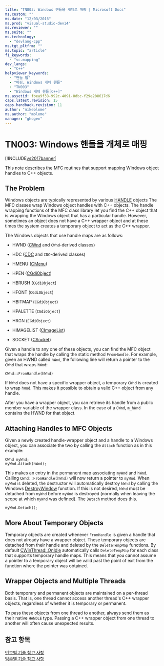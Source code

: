 ```yaml
---
title: "TN003: Windows 핸들을 개체로 매핑 | Microsoft Docs"
ms.custom: ""
ms.date: "12/03/2016"
ms.prod: "visual-studio-dev14"
ms.reviewer: ""
ms.suite: ""
ms.technology: 
  - "devlang-cpp"
ms.tgt_pltfrm: ""
ms.topic: "article"
f1_keywords: 
  - "vc.mapping"
dev_langs: 
  - "C++"
helpviewer_keywords: 
  - "핸들 맵"
  - "매핑, Windows 개체 핸들"
  - "TN003"
  - "Windows 개체 핸들[C++]"
ms.assetid: fbea9f38-992c-4091-8dbc-f29e288617d6
caps.latest.revision: 15
caps.handback.revision: 11
author: "mikeblome"
ms.author: "mblome"
manager: "ghogen"
---
```

# TN003: Windows 핸들을 개체로 매핑
[!INCLUDE[vs2017banner](../assembler/inline/includes/vs2017banner.md)]

This note describes the MFC routines that support mapping Windows object handles to C\+\+ objects.  
  
## The Problem  
 Windows objects are typically represented by various [HANDLE](http://msdn.microsoft.com/library/windows/desktop/aa383751) objects The MFC classes wrap Windows object handles with C\+\+ objects.  The handle wrapping functions of the MFC class library let you find the C\+\+ object that is wrapping the Windows object that has a particular handle.  However, sometimes an object does not have a C\+\+ wrapper object and at these times the system creates a temporary object to act as the C\+\+ wrapper.  
  
 The Windows objects that use handle maps are as follows:  
  
-   HWND \([CWnd](../mfc/reference/cwnd-class.md) and `CWnd`\-derived classes\)  
  
-   HDC \([CDC](../mfc/reference/cdc-class.md) and `CDC`\-derived classes\)  
  
-   HMENU \([CMenu](../mfc/reference/cmenu-class.md)\)  
  
-   HPEN \([CGdiObject](../mfc/reference/cgdiobject-class.md)\)  
  
-   HBRUSH \(`CGdiObject`\)  
  
-   HFONT \(`CGdiObject`\)  
  
-   HBITMAP \(`CGdiObject`\)  
  
-   HPALETTE \(`CGdiObject`\)  
  
-   HRGN \(`CGdiObject`\)  
  
-   HIMAGELIST \([CImageList](../mfc/reference/cimagelist-class.md)\)  
  
-   SOCKET \([CSocket](../mfc/reference/csocket-class.md)\)  
  
 Given a handle to any one of these objects, you can find the MFC object that wraps the handle by calling the static method `FromHandle`.  For example, given an HWND called `hWnd`, the following line will return a pointer to the `CWnd` that wraps `hWnd`:  
  
```  
CWnd::FromHandle(hWnd)  
```  
  
 If `hWnd` does not have a specific wrapper object, a temporary `CWnd` is created to wrap `hWnd`.  This makes it possible to obtain a valid C\+\+ object from any handle.  
  
 After you have a wrapper object, you can retrieve its handle from a public member variable of the wrapper class.  In the case of a `CWnd`, `m_hWnd` contains the HWND for that object.  
  
## Attaching Handles to MFC Objects  
 Given a newly created handle\-wrapper object and a handle to a Windows object, you can associate the two by calling the `Attach` function as in this example:  
  
```  
CWnd myWnd;  
myWnd.Attach(hWnd);  
```  
  
 This makes an entry in the permanent map associating `myWnd` and `hWnd`.  Calling `CWnd::FromHandle(hWnd)` will now return a pointer to `myWnd`.  When `myWnd` is deleted, the destructor will automatically destroy `hWnd` by calling the Windows [DestroyWindow](http://msdn.microsoft.com/library/windows/desktop/ms632682) function.  If this is not desired, `hWnd` must be detached from `myWnd` before `myWnd` is destroyed \(normally when leaving the scope at which `myWnd` was defined\).  The `Detach` method does this.  
  
```  
myWnd.Detach();  
```  
  
## More About Temporary Objects  
 Temporary objects are created whenever `FromHandle` is given a handle that does not already have a wrapper object.  These temporary objects are detached from their handle and deleted by the `DeleteTempMap` functions.  By default [CWinThread::OnIdle](../Topic/CWinThread::OnIdle.md) automatically calls `DeleteTempMap` for each class that supports temporary handle maps.  This means that you cannot assume a pointer to a temporary object will be valid past the point of exit from the function where the pointer was obtained.  
  
## Wrapper Objects and Multiple Threads  
 Both temporary and permanent objects are maintained on a per\-thread basis.  That is, one thread cannot access another thread's C\+\+ wrapper objects, regardless of whether it is temporary or permanent.  
  
 To pass these objects from one thread to another, always send them as their native `HANDLE` type.  Passing a C\+\+ wrapper object from one thread to another will often cause unexpected results.  
  
## 참고 항목  
 [번호별 기술 참고 사항](../mfc/technical-notes-by-number.md)   
 [범주별 기술 참고 사항](../mfc/technical-notes-by-category.md)